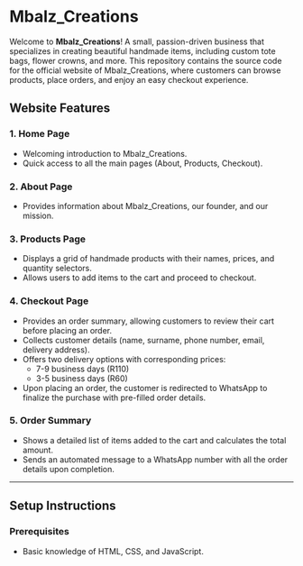 # Mbalz_Creations

Welcome to **Mbalz_Creations**! A small, passion-driven business that specializes in creating beautiful handmade items, including custom tote bags, flower crowns, and more. This repository contains the source code for the official website of Mbalz_Creations, where customers can browse products, place orders, and enjoy an easy checkout experience.

## Website Features

### 1. **Home Page**
- Welcoming introduction to Mbalz_Creations.
- Quick access to all the main pages (About, Products, Checkout).
  
### 2. **About Page**
- Provides information about Mbalz_Creations, our founder, and our mission.
  
### 3. **Products Page**
- Displays a grid of handmade products with their names, prices, and quantity selectors.
- Allows users to add items to the cart and proceed to checkout.

### 4. **Checkout Page**
- Provides an order summary, allowing customers to review their cart before placing an order.
- Collects customer details (name, surname, phone number, email, delivery address).
- Offers two delivery options with corresponding prices:
  - 7-9 business days (R110)
  - 3-5 business days (R60)
- Upon placing an order, the customer is redirected to WhatsApp to finalize the purchase with pre-filled order details.

### 5. **Order Summary**
- Shows a detailed list of items added to the cart and calculates the total amount.
- Sends an automated message to a WhatsApp number with all the order details upon completion.

---

## Setup Instructions

### Prerequisites
- Basic knowledge of HTML, CSS, and JavaScript.
